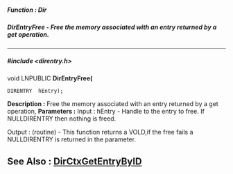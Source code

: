 ##### Function : Dir
##### DirEntryFree - Free the memory associated with an entry returned by a get operation. 
---
##### #include <direntry.h>
void LNPUBLIC **DirEntryFree(**

	DIRENTRY  hEntry);
**Description :**
Free the memory associated with an entry returned by a get operation,
**Parameters :**
Input :
hEntry  -  Handle to the entry to free. If NULLDIRENTRY then nothing is freed. 

Output :
(routine)  -  This function returns a VOLD,if the free fails a NULLDIRENTRY is returned in the parameter.


**See Also :**
[DirCtxGetEntryByID](D:/md_files/DirCtxGetEntryByID.md)
---
